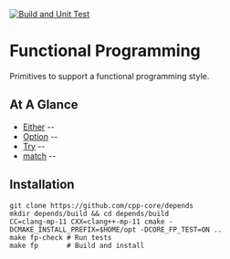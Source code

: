 [![Build and Unit Test](https://github.com/cpp-core/fp/actions/workflows/build.yaml/badge.svg)](https://github.com/cpp-core/fp/actions/workflows/build.yaml)

# Functional Programming

Primitives to support a functional programming style.

## At A Glance

* [Either]() -- 
* [Option]() -- 
* [Try]() -- 
* [match]() -- 

## Installation

    git clone https://github.com/cpp-core/depends
	mkdir depends/build && cd depends/build
    CC=clang-mp-11 CXX=clang++-mp-11 cmake -DCMAKE_INSTALL_PREFIX=$HOME/opt -DCORE_FP_TEST=ON ..
	make fp-check # Run tests
	make fp       # Build and install
	
